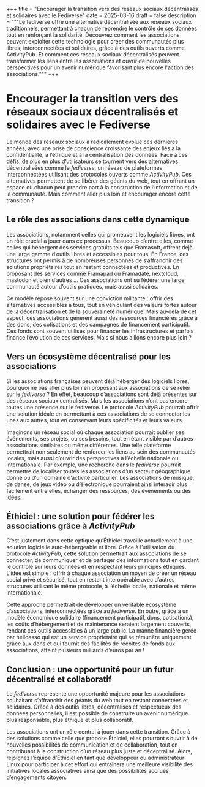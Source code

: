 +++
title = "Encourager la transition vers des réseaux sociaux décentralisés et solidaires avec le Fediverse"
date = 2025-03-16
draft = false
description = """Le fediverse offre une alternative décentralisée aux réseaux sociaux traditionnels, permettant à chacun de reprendre le contrôle de ses données tout en renforçant la solidarité. Découvrez comment les associations peuvent exploiter cette technologie pour créer des communautés plus libres, interconnectées et solidaires, grâce à des outils ouverts comme ActivityPub. Et comment ces réseaux sociaux décentralisés peuvent transformer les liens entre les associations et ouvrir de nouvelles perspectives pour un avenir numérique favorisant plus encore l'action des associations."""
+++

# **Encourager la transition vers des réseaux sociaux décentralisés et solidaires avec le Fediverse**

Le monde des réseaux sociaux a radicalement évolué ces dernières années, avec une prise de conscience croissante des enjeux liés à la confidentialité, à l’éthique et à la centralisation des données. Face à ces défis, de plus en plus d’utilisateurs se tournent vers des alternatives décentralisées comme le _fediverse_, un réseau de plateformes interconnectées utilisant des protocoles ouverts comme _ActivityPub_. Ces alternatives permettent de se libérer des géants du web, tout en offrant un espace où chacun peut prendre part à la construction de l’information et de la communauté. Mais comment aller plus loin et encourager encore cette transition ?

## Le rôle des associations dans cette dynamique

Les associations, notamment celles qui promeuvent les logiciels libres, ont un rôle crucial à jouer dans ce processus. Beaucoup d’entre elles, comme celles qui hébergent des services gratuits tels que Framasoft, offrent déjà une large gamme d’outils libres et accessibles pour tous. En France, ces structures ont permis à de nombreuses personnes de s’affranchir des solutions propriétaires tout en restant connectées et productives. En proposant des services comme Framapad ou Framadate, nextcloud, mastodon et bien d’autres … Ces associations ont su fédérer une large communauté autour d’outils pratiques, mais aussi solidaires.

Ce modèle repose souvent sur une conviction militante : offrir des alternatives accessibles à tous, tout en véhiculant des valeurs fortes autour de la décentralisation et de la souveraineté numérique. Mais au-delà de cet aspect, ces associations génèrent aussi des ressources financières grâce à des dons, des cotisations et des campagnes de financement participatif. Ces fonds sont souvent utilisés pour financer les infrastructures et parfois finance l’évolution de ces services. Mais si nous allions encore plus loin ?

## Vers un écosystème décentralisé pour les associations

Si les associations françaises peuvent déjà héberger des logiciels libres, pourquoi ne pas aller plus loin en proposant aux associations de se relier sur le _fediverse_ ? En effet, beaucoup d’associations sont déjà présentes sur des réseaux sociaux centralisés. Mais les associations n’ont pas encore toutes une présence sur le fediverse. Le protocole _ActivityPub_ pourrait offrir une solution idéale en permettant à ces associations de se connecter les unes aux autres, tout en conservant leurs spécificités et leurs valeurs.

Imaginons un réseau social où chaque association pourrait publier ses événements, ses projets, ou ses besoins, tout en étant visible par d’autres associations similaires ou même différentes. Une telle plateforme permettrait non seulement de renforcer les liens au sein des communautés locales, mais aussi d’ouvrir des perspectives à l’échelle nationale ou internationale. Par exemple, une recherche dans le _fediverse_ pourrait permettre de localiser toutes les associations d’un secteur géographique donné ou d’un domaine d’activité particulier. Les associations de musique, de danse, de jeux vidéo ou d’électronique pourraient ainsi interagir plus facilement entre elles, échanger des ressources, des événements ou des idées.

## Éthiciel : une solution pour fédérer les associations grâce à _ActivityPub_

C’est justement dans cette optique qu’Éthiciel travaille actuellement à une solution logicielle auto-hébergeable et libre. Grâce à l’utilisation du protocole _ActivityPub_, cette solution permettrait aux associations de se connecter, de communiquer et de partager des informations tout en gardant le contrôle sur leurs données et en respectant leurs principes éthiques. L’idée est simple : offrir à chaque association un moyen de créer un réseau social privé et sécurisé, tout en restant interopérable avec d’autres structures utilisant le même protocole, à l’échelle locale, nationale et même internationale.

Cette approche permettrait de développer un véritable écosystème d’associations, interconnectées grâce au _fediverse_. En outre, grâce à un modèle économique solidaire (financement participatif, dons, cotisations), les coûts d’hébergement et de maintenance seraient largement couverts, rendant ces outils accessibles à un large public. La manne financière gérée par helloasso qui est un service propriétaire qui se rémunère uniquement grâce aux dons et qui fournit des facilités de récoltes de fonds aux associations, atteint plusieurs milliards d’euros par an !

## Conclusion : une opportunité pour un futur décentralisé et collaboratif

Le _fediverse_ représente une opportunité majeure pour les associations souhaitant s’affranchir des géants du web tout en restant connectées et solidaires. Grâce à des outils libres, décentralisés et respectueux des données personnelles, il est possible de construire un avenir numérique plus responsable, plus éthique et plus collaboratif.

Les associations ont un rôle central à jouer dans cette transition. Grâce à des solutions comme celle que propose Éthiciel, elles pourront s’ouvrir à de nouvelles possibilités de communication et de collaboration, tout en contribuant à la construction d’un réseau plus juste et décentralisé. Alors, rejoignez l’équipe d’Éthiciel en tant que développeur ou administrateur Linux pour participer à cet effort qui entraînera une meilleure visibilité des initiatives locales associatives ainsi que des possibilités accrues d’engagements citoyen.